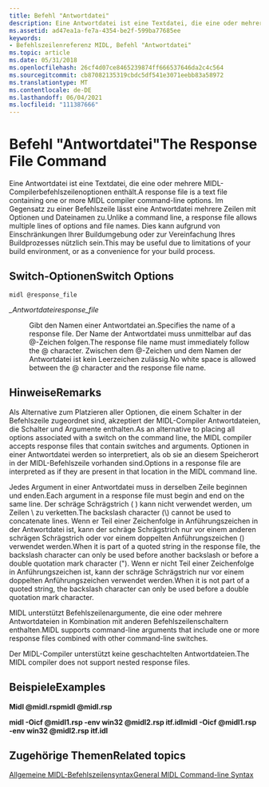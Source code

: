 ```yaml
---
title: Befehl "Antwortdatei"
description: Eine Antwortdatei ist eine Textdatei, die eine oder mehrere MIDL-Compilerbefehlszeilenoptionen enthält.
ms.assetid: ad47ea1a-fe7a-4354-be2f-599ba77685ee
keywords:
- Befehlszeilenreferenz MIDL, Befehl "Antwortdatei"
ms.topic: article
ms.date: 05/31/2018
ms.openlocfilehash: 26cf4d07ce8465239874ff666537646da2c4c564
ms.sourcegitcommit: cb87082135319cbdc5df541e3071eebb83a58972
ms.translationtype: MT
ms.contentlocale: de-DE
ms.lasthandoff: 06/04/2021
ms.locfileid: "111387666"
---
```

# <a name="the-response-file-command"></a><span data-ttu-id="e1c74-104">Befehl "Antwortdatei"</span><span class="sxs-lookup"><span data-stu-id="e1c74-104">The Response File Command</span></span>

<span data-ttu-id="e1c74-105">Eine Antwortdatei ist eine Textdatei, die eine oder mehrere MIDL-Compilerbefehlszeilenoptionen enthält.</span><span class="sxs-lookup"><span data-stu-id="e1c74-105">A response file is a text file containing one or more MIDL compiler command-line options.</span></span> <span data-ttu-id="e1c74-106">Im Gegensatz zu einer Befehlszeile lässt eine Antwortdatei mehrere Zeilen mit Optionen und Dateinamen zu.</span><span class="sxs-lookup"><span data-stu-id="e1c74-106">Unlike a command line, a response file allows multiple lines of options and file names.</span></span> <span data-ttu-id="e1c74-107">Dies kann aufgrund von Einschränkungen Ihrer Buildumgebung oder zur Vereinfachung Ihres Buildprozesses nützlich sein.</span><span class="sxs-lookup"><span data-stu-id="e1c74-107">This may be useful due to limitations of your build environment, or as a convenience for your build process.</span></span>

## <a name="switch-options"></a><span data-ttu-id="e1c74-108">Switch-Optionen</span><span class="sxs-lookup"><span data-stu-id="e1c74-108">Switch Options</span></span>

``` syntax
midl @response_file
```

<dl> <dt>

<span data-ttu-id="e1c74-109"><span id="response_file"></span><span id="RESPONSE_FILE"></span>*\_Antwortdatei*</span><span class="sxs-lookup"><span data-stu-id="e1c74-109"><span id="response_file"></span><span id="RESPONSE_FILE"></span>*response\_file*</span></span>
</dt> <dd>

<span data-ttu-id="e1c74-110">Gibt den Namen einer Antwortdatei an.</span><span class="sxs-lookup"><span data-stu-id="e1c74-110">Specifies the name of a response file.</span></span> <span data-ttu-id="e1c74-111">Der Name der Antwortdatei muss unmittelbar auf das @-Zeichen folgen.</span><span class="sxs-lookup"><span data-stu-id="e1c74-111">The response file name must immediately follow the @ character.</span></span> <span data-ttu-id="e1c74-112">Zwischen dem @-Zeichen und dem Namen der Antwortdatei ist kein Leerzeichen zulässig.</span><span class="sxs-lookup"><span data-stu-id="e1c74-112">No white space is allowed between the @ character and the response file name.</span></span>

</dd> </dl>

## <a name="remarks"></a><span data-ttu-id="e1c74-113">Hinweise</span><span class="sxs-lookup"><span data-stu-id="e1c74-113">Remarks</span></span>

<span data-ttu-id="e1c74-114">Als Alternative zum Platzieren aller Optionen, die einem Schalter in der Befehlszeile zugeordnet sind, akzeptiert der MIDL-Compiler Antwortdateien, die Schalter und Argumente enthalten.</span><span class="sxs-lookup"><span data-stu-id="e1c74-114">As an alternative to placing all options associated with a switch on the command line, the MIDL compiler accepts response files that contain switches and arguments.</span></span> <span data-ttu-id="e1c74-115">Optionen in einer Antwortdatei werden so interpretiert, als ob sie an diesem Speicherort in der MIDL-Befehlszeile vorhanden sind.</span><span class="sxs-lookup"><span data-stu-id="e1c74-115">Options in a response file are interpreted as if they are present in that location in the MIDL command line.</span></span>

<span data-ttu-id="e1c74-116">Jedes Argument in einer Antwortdatei muss in derselben Zeile beginnen und enden.</span><span class="sxs-lookup"><span data-stu-id="e1c74-116">Each argument in a response file must begin and end on the same line.</span></span> <span data-ttu-id="e1c74-117">Der schräge Schrägstrich ( ) kann nicht verwendet werden, um Zeilen \\ zu verketten.</span><span class="sxs-lookup"><span data-stu-id="e1c74-117">The backslash character (\\) cannot be used to concatenate lines.</span></span> <span data-ttu-id="e1c74-118">Wenn er Teil einer Zeichenfolge in Anführungszeichen in der Antwortdatei ist, kann der schräge Schrägstrich nur vor einem anderen schrägen Schrägstrich oder vor einem doppelten Anführungszeichen () verwendet werden.</span><span class="sxs-lookup"><span data-stu-id="e1c74-118">When it is part of a quoted string in the response file, the backslash character can only be used before another backslash or before a double quotation mark character (").</span></span> <span data-ttu-id="e1c74-119">Wenn er nicht Teil einer Zeichenfolge in Anführungszeichen ist, kann der schräge Schrägstrich nur vor einem doppelten Anführungszeichen verwendet werden.</span><span class="sxs-lookup"><span data-stu-id="e1c74-119">When it is not part of a quoted string, the backslash character can only be used before a double quotation mark character.</span></span>

<span data-ttu-id="e1c74-120">MIDL unterstützt Befehlszeilenargumente, die eine oder mehrere Antwortdateien in Kombination mit anderen Befehlszeilenschaltern enthalten.</span><span class="sxs-lookup"><span data-stu-id="e1c74-120">MIDL supports command-line arguments that include one or more response files combined with other command-line switches.</span></span>

<span data-ttu-id="e1c74-121">Der MIDL-Compiler unterstützt keine geschachtelten Antwortdateien.</span><span class="sxs-lookup"><span data-stu-id="e1c74-121">The MIDL compiler does not support nested response files.</span></span>

## <a name="examples"></a><span data-ttu-id="e1c74-122">Beispiele</span><span class="sxs-lookup"><span data-stu-id="e1c74-122">Examples</span></span>

<span data-ttu-id="e1c74-123">**Midl @midl.rsp**</span><span class="sxs-lookup"><span data-stu-id="e1c74-123">**midl @midl.rsp**</span></span>

<span data-ttu-id="e1c74-124">**midl -Oicf @midl1.rsp -env win32 @midl2.rsp itf.idl**</span><span class="sxs-lookup"><span data-stu-id="e1c74-124">**midl -Oicf @midl1.rsp -env win32 @midl2.rsp itf.idl**</span></span>

## <a name="related-topics"></a><span data-ttu-id="e1c74-125">Zugehörige Themen</span><span class="sxs-lookup"><span data-stu-id="e1c74-125">Related topics</span></span>

<dl> <dt>

[<span data-ttu-id="e1c74-126">Allgemeine MIDL-Befehlszeilensyntax</span><span class="sxs-lookup"><span data-stu-id="e1c74-126">General MIDL Command-line Syntax</span></span>](general-midl-command-line-syntax.md)
</dt> </dl>

 

 




